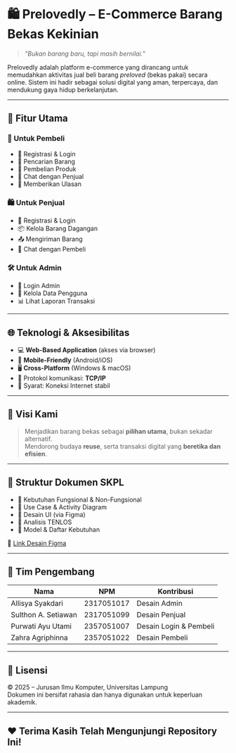 # 🛍️ Prelovedly – E-Commerce Barang Bekas Kekinian

> _"Bukan barang baru, tapi masih bernilai."_

Prelovedly adalah platform e-commerce yang dirancang untuk memudahkan aktivitas jual beli barang *preloved* (bekas pakai) secara online. Sistem ini hadir sebagai solusi digital yang aman, terpercaya, dan mendukung gaya hidup berkelanjutan.

---

## 🚀 Fitur Utama

### 👤 Untuk Pembeli
- 🔐 Registrasi & Login
- 🔎 Pencarian Barang
- 🛒 Pembelian Produk
- 💬 Chat dengan Penjual
- 🌟 Memberikan Ulasan

### 🛍️ Untuk Penjual
- 🔐 Registrasi & Login
- 📦 Kelola Barang Dagangan
- 📤 Mengiriman Barang
- 💬 Chat dengan Pembeli

### 🛠️ Untuk Admin
- 🔐 Login Admin
- 👥 Kelola Data Pengguna
- 📊 Lihat Laporan Transaksi

---

## 🌐 Teknologi & Aksesibilitas

- 💻 **Web-Based Application** (akses via browser)
- 📱 **Mobile-Friendly** (Android/iOS)
- 🖥️ **Cross-Platform** (Windows & macOS)
- 🔗 Protokol komunikasi: **TCP/IP**
- 📶 Syarat: Koneksi Internet stabil

---

## 🎯 Visi Kami

> Menjadikan barang bekas sebagai **pilihan utama**, bukan sekadar alternatif.  
> Mendorong budaya **reuse**, serta transaksi digital yang **beretika dan efisien**.

---

## 📁 Struktur Dokumen SKPL

- 📌 Kebutuhan Fungsional & Non-Fungsional
- 📌 Use Case & Activity Diagram
- 📌 Desain UI (via Figma)
- 📌 Analisis TENLOS
- 📌 Model & Daftar Kebutuhan

🔗 [Link Desain Figma](https://www.figma.com/design/gdPd0wqBQlexx2sdtFtCvP/Prelovedly?node-id=0-1&p=f&t=x2d74GOo7yuhmiGx-0)

---

## 🧠 Tim Pengembang

| Nama                 | NPM         | Kontribusi                |
|----------------------|-------------|---------------------------|
| Allisya Syakdari     | 2317051017  | Desain Admin              |
| Sulthon A. Setiawan  | 2317051099  | Desain Penjual            |
| Purwati Ayu Utami    | 2357051007  | Desain Login & Pembeli    |
| Zahra Agriphinna     | 2357051022  | Desain Pembeli            |

---

## 📜 Lisensi

© 2025 – Jurusan Ilmu Komputer, Universitas Lampung  
Dokumen ini bersifat rahasia dan hanya digunakan untuk keperluan akademik.

---

## ❤️ Terima Kasih Telah Mengunjungi Repository Ini!
